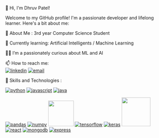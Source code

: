 👋 Hi, I'm Dhruv Patel!

Welcome to my GitHub profile! I'm a passionate developer and lifelong learner. Here's a bit about me:

🔭 About Me : 3rd year Computer Science Student

  🌱 Currently learning: Artificial Intelligents / Machine Learning

  👨‍💻 I’m a passionately curious about ML and AI

  📫 How to reach me:  
  [![linkedin](https://img.icons8.com/?size=30&id=13930&format=png&color=000000)](https://www.linkedin.com/in/dhruv-patel-01960024b)   [![email](https://img.icons8.com/?size=30&id=LPcVDft9Isqt&format=png&color=000000)](https://dhruvrpatel201004@gmail.com)


🚀 Skills and Technologies :
  
  [![python](https://img.icons8.com/?size=40&id=l75OEUJkPAk4&format=png&color=000000)](https://www.python.org/)
  [![javascript](https://img.icons8.com/?size=40&id=108784&format=png&color=000000)](https://www.javascript.com/)
  [![java](https://img.icons8.com/?size=40&id=13679&format=png&color=000000)](https://www.java.com/en/) 
  
  [![pandas](https://img.icons8.com/?size=40&id=xSkewUSqtErH&format=png&color=000000)](https://pandas.pydata.org/)
  [![numpy](https://img.icons8.com/?size=40&id=aR9CXyMagKIS&format=png&color=000000)](https://numpy.org/)
  [<img src="https://camo.githubusercontent.com/dd749c222d8c2520e9595af51d39578b46e22d5190fe5b2f31c01bc32446321e/68747470733a2f2f75706c6f61642e77696b696d656469612e6f72672f77696b6970656469612f636f6d6d6f6e732f302f30352f5363696b69745f6c6561726e5f6c6f676f5f736d616c6c2e737667" hieght="40" width="80">](https://scikit-learn.org/stable/)
  [![tensorflow](https://img.icons8.com/?size=40&id=n3QRpDA7KZ7P&format=png&color=000000)](https://www.tensorflow.org/)
  [![keras](https://img.icons8.com/?size=40&id=XcSgtbIpgK6W&format=png&color=FF0000)](https://keras.io/)
  [<img src="https://flask.palletsprojects.com/en/stable/_images/flask-horizontal.png" hieght="40" width="90">](https://flask.palletsprojects.com/en/stable/)
  [![react](https://img.icons8.com/external-tal-revivo-color-tal-revivo/40/external-react-a-javascript-library-for-building-user-interfaces-logo-color-tal-revivo.png)](https://react.dev/)
  [![mongodb](https://img.icons8.com/?size=40&id=74402&format=png&color=000000)](https://www.mongodb.com/)
  [![express](https://img.icons8.com/?size=40&id=PZQVBAxaueDJ&format=png&color=000000)](https://expressjs.com/)
